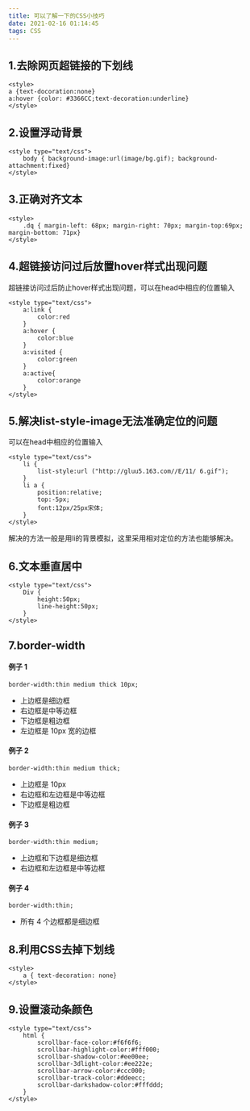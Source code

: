```yaml
---
title: 可以了解一下的CSS小技巧
date: 2021-02-16 01:14:45
tags: CSS
---
```


## 1.去除网页超链接的下划线

```
<style>
a {text-docoration:none}
a:hover {color: #3366CC;text-decoration:underline}
</style>
```

## 2.设置浮动背景

```
<style type="text/css">
	body { background-image:url(image/bg.gif); background-attachment:fixed}
</style>
```

## 3.正确对齐文本

```
<style>
	.dq { margin-left: 68px; margin-right: 70px; margin-top:69px; margin-bottom: 71px}
</style>
```

## 4.超链接访问过后放置hover样式出现问题

超链接访问过后防止hover样式出现问题，可以在head中相应的位置输入

```
<style type="text/css">
	a:link {
		color:red
	}
	a:hover {
		color:blue
	}
	a:visited {
		color:green
	}
	a:active{
		color:orange
	}
</style>
```

## 5.解决list-style-image无法准确定位的问题

可以在head中相应的位置输入

```
<style type="text/css">
	li {
		list-style:url ("http://gluu5.163.com//E/11/ 6.gif");
	}
	li a {
		position:relative;
		top:-5px;
		font:12px/25px宋体;
	}
</style>
```

解决的方法一般是用li的背景模拟，这里采用相对定位的方法也能够解决。

## 6.文本垂直居中

```
<style type="text/css">
	Div {
		height:50px;
		line-height:50px;
	}
</style>
```

## 7.border-width

#### 例子 1

```
border-width:thin medium thick 10px;
```

- 上边框是细边框
- 右边框是中等边框
- 下边框是粗边框
- 左边框是 10px 宽的边框

#### 例子 2

```
border-width:thin medium thick;
```

- 上边框是 10px
- 右边框和左边框是中等边框
- 下边框是粗边框

#### 例子 3

```
border-width:thin medium;
```

- 上边框和下边框是细边框
- 右边框和左边框是中等边框

#### 例子 4

```
border-width:thin;
```

- 所有 4 个边框都是细边框

## 8.利用CSS去掉下划线

```
<style>
	a { text-decoration: none}
</style>
```

## 9.设置滚动条颜色

```
<style type="text/css">
	html {
		scrollbar-face-color:#f6f6f6;
		scrollbar-highlight-color:#fff000;
		scrollbar-shadow-color:#ee00ee;
		scrollbar-3dlight-color:#ee222e;
		scrollbar-arrow-color:#ccc000;
		scrollbar-track-color:#ddeecc;
		scrollbar-darkshadow-color:#fffddd;
	}
</style>
```

